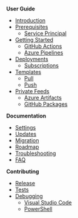 **User Guide**

* [Introduction](https://github.com/azure/azops/wiki/introduction)
* [Prerequisites](https://github.com/azure/azops/wiki/prerequisites)
  * [Service Principal](https://github.com/azure/azops/wiki/service-principal)
* [Getting Started](https://github.com/azure/azops/wiki/getting-started)
  * [GitHub Actions](https://github.com/azure/azops/wiki/github-actions)
  * [Azure Pipelines](https://github.com/azure/azops/wiki/azure-pipelines)
* [Deployments](https://github.com/azure/azops/wiki/deployments)
  * [Subscriptions](https://github.com/azure/azops/wiki/subscriptions)
* [Templates](https://github.com/azure/azops/wiki/templates)
  * [Pull](https://github.com/azure/azops/wiki/pull)
  * [Push](https://github.com/azure/azops/wiki/push)
* [Private Feeds](https://github.com/azure/azops/wiki/private-feeds)
  * [Azure Artifacts](https://github.com/azure/azops/wiki/azure-artifacts)
  * [GitHub Packages](https://github.com/azure/azops/wiki/github-packages)

**Documentation**

* [Settings](https://github.com/azure/azops/wiki/settings)
* [Updates](https://github.com/azure/azops/wiki/updates)
* [Migration](https://github.com/azure/azops/wiki/migration)
* [Roadmap](https://github.com/azure/azops/wiki/roadmap)
* [Troubleshooting](https://github.com/azure/azops/wiki/troubleshooting)
* [FAQ](https://github.com/azure/azops/wiki/frequently-asked-questions)

**Contributing**

* [Release](https://github.com/azure/azops/wiki/release)
* [Tests](https://github.com/azure/azops/wiki/tests)
* [Debugging](https://github.com/azure/azops/wiki/debugging)
  * [Visual Studio Code](https://github.com/azure/azops/wiki/visual-studio-code)
  * [PowerShell](https://github.com/azure/azops/wiki/powershell)
